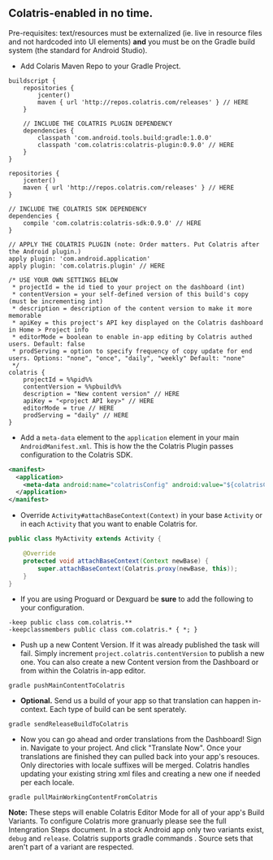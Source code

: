 ## Colatris-enabled in no time.
Pre-requisites: text/resources must be externalized (ie. live in resource files and not hardcoded into UI elements) **and** you must be on the Gradle build system (the standard for Android Studio).

* Add Colaris Maven Repo to your Gradle Project. 

```
buildscript {
    repositories {
        jcenter()
        maven { url 'http://repos.colatris.com/releases' } // HERE
    }

    // INCLUDE THE COLATRIS PLUGIN DEPENDENCY
    dependencies {
        classpath 'com.android.tools.build:gradle:1.0.0'
        classpath 'com.colatris:colatris-plugin:0.9.0' // HERE
    }
}

repositories {
    jcenter()
    maven { url 'http://repos.colatris.com/releases' } // HERE
}

// INCLUDE THE COLATRIS SDK DEPENDENCY
dependencies {
    compile 'com.colatris:colatris-sdk:0.9.0' // HERE
}

// APPLY THE COLATRIS PLUGIN (note: Order matters. Put Colatris after the Android plugin.)
apply plugin: 'com.android.application'
apply plugin: 'com.colatris.plugin' // HERE

/* USE YOUR OWN SETTINGS BELOW
 * projectId = the id tied to your project on the dashboard (int)
 * contentVersion = your self-defined version of this build's copy (must be incrementing int)
 * description = description of the content version to make it more memorable
 * apiKey = this project's API key displayed on the Colatris dashboard in Home > Project info
 * editorMode = boolean to enable in-app editing by Colatris authed users. Default: false
 * prodServing = option to specify frequency of copy update for end users. Options: "none", "once", "daily", "weekly" Default: "none"
 */
colatris {
    projectId = %%pid%%
    contentVersion = %%pbuild%%
    description = "New content version" // HERE
    apiKey = "<project API key>" // HERE
    editorMode = true // HERE
    prodServing = "daily" // HERE
}
```

*  Add a `meta-data` element to the `application` element in your main `AndroidManifest.xml`.  This is how the the Colatris Plugin passes configuration to the Colatris SDK.

```xml
<manifest>
  <application>
    <meta-data android:name="colatrisConfig" android:value="${colatrisConfig}" />
  </application>
</manifest>
```

* Override `Activity#attachBaseContext(Context)` in your base `Activity` or in each `Activity` that you want to enable Colatris for.

```java
public class MyActivity extends Activity {

    @Override
    protected void attachBaseContext(Context newBase) {
        super.attachBaseContext(Colatris.proxy(newBase, this));
    }
}
```

*  If you are using Proguard or Dexguard be **sure** to add the following to your configuration.
    
```
-keep public class com.colatris.**
-keepclassmembers public class com.colatris.* { *; }
```

*  Push up a new Content Version.  If it was already published the task will fail.  Simply increment `project.colatris.contentVersion` to publish a new one. You can also create a new Content version from the Dashboard or from within the Colatris in-app editor.

```
gradle pushMainContentToColatris
```

* **Optional.** Send us a build of your app so that translation can happen in-context.  Each type of build can be sent sperately.

```
gradle sendReleaseBuildToColatris
```

*  Now you can go ahead and order translations from the Dashboard! Sign in. Navigate to your project. And click "Translate Now". Once your translations are finished they can pulled back into your app's resouces.  Only directories with locale suffixes will be merged.  Colatris handles updating your existing string xml files and creating a new one if needed per each locale.

```
gradle pullMainWorkingContentFromColatris
```

__Note:__  These steps will enable Colatris Editor Mode for all of your app's Build Variants.  To configure Colatris more granuarly please see the full Intengration Steps document.  In a stock Android app only two variants exist, `debug` and `release`. Colatris supports gradle commands .  Source sets that aren't part of a variant are respected.
